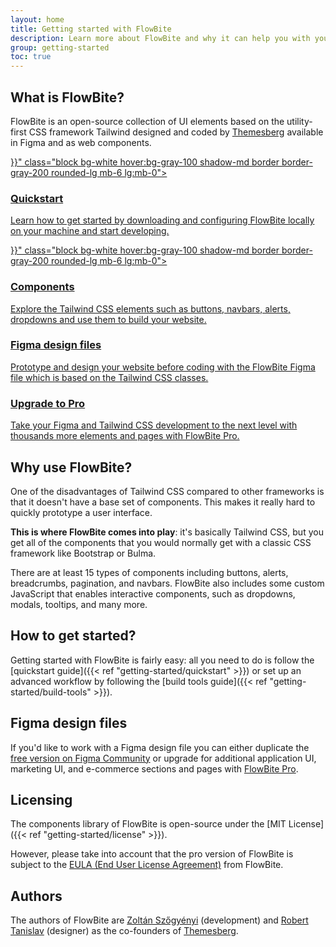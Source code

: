 ```yaml
---
layout: home
title: Getting started with FlowBite
description: Learn more about FlowBite and why it can help you with your Tailwind CSS development
group: getting-started
toc: true
---
```


## What is FlowBite?

FlowBite is an open-source collection of UI elements based on the utility-first CSS framework Tailwind designed and coded by [Themesberg](https://themesberg.com) available in Figma and as web components.

<div class="lg:grid lg:grid-cols-2 lg:gap-8 mt-10">
    <a href="{{< ref "getting-started/quickstart" >}}" class="block bg-white hover:bg-gray-100 shadow-md border border-gray-200 rounded-lg mb-6 lg:mb-0">
        <div class="p-6">
            <h3 class="text-gray-900 font-bold text-2xl tracking-tight mb-2">Quickstart</h3>
            <p class="font-normal text-gray-700">Learn how to get started by downloading and configuring FlowBite locally on your machine and start developing.</p>
        </div>
    </a>
    <a href="{{< ref "components/alerts" >}}" class="block bg-white hover:bg-gray-100 shadow-md border border-gray-200 rounded-lg mb-6 lg:mb-0">
        <div class="p-6">
            <h3 class="text-gray-900 font-bold text-2xl tracking-tight mb-2">Components</h3>
            <p class="font-normal text-gray-700">Explore the Tailwind CSS elements such as buttons, navbars, alerts, dropdowns and use them to build your website.</p>
        </div>
    </a>
    <a href="https://flowbite.design/figma" target="_blank" class="block bg-white hover:bg-gray-100 shadow-md border border-gray-200 rounded-lg mb-6 lg:mb-0">
        <div class="p-6">
            <h3 class="text-gray-900 font-bold text-2xl tracking-tight mb-2">Figma design files</h3>
            <p class="font-normal text-gray-700">Prototype and design your website before coding with the FlowBite Figma file which is based on the Tailwind CSS classes.</p>
        </div>
    </a>
    <a href="https://flowbite.design/pro" target="_blank" class="block bg-white hover:bg-gray-100 shadow-md border border-gray-200 rounded-lg">
        <div class="p-6">
            <h3 class="text-gray-900 font-bold text-2xl tracking-tight mb-2">Upgrade to Pro</h3>
            <p class="font-normal text-gray-700">Take your Figma and Tailwind CSS development to the next level with thousands more elements and pages with FlowBite Pro.</p>
        </div>
    </a>
</div>

## Why use FlowBite?

One of the disadvantages of Tailwind CSS compared to other frameworks is that it doesn't have a base set of components. This makes it really hard to quickly prototype a user interface. 

**This is where FlowBite comes into play**: it's basically Tailwind CSS, but you get all of the components that you would normally get with a classic CSS framework like Bootstrap or Bulma.

There are at least 15 types of components including buttons, alerts, breadcrumbs, pagination, and navbars. FlowBite also includes some custom JavaScript that enables interactive components, such as dropdowns, modals, tooltips, and many more.

## How to get started?

Getting started with FlowBite is fairly easy: all you need to do is follow the [quickstart guide]({{< ref "getting-started/quickstart" >}}) or set up an advanced workflow by following the [build tools guide]({{< ref "getting-started/build-tools" >}}).

## Figma design files

If you'd like to work with a Figma design file you can either duplicate the <a href="https://www.figma.com/community/file/973638860086718856" target="_blank">free version on Figma Community</a> or upgrade for additional application UI, marketing UI, and e-commerce sections and pages with [FlowBite Pro](https://flowbite.design/pro).

## Licensing

The components library of FlowBite is open-source under the [MIT License]({{< ref "getting-started/license" >}}). 

However, please take into account that the pro version of FlowBite is subject to the [EULA (End User License Agreement)](https://flowbite.design/license/) from FlowBite.

## Authors

The authors of FlowBite are [Zoltán Szőgyényi](https://twitter.com/zoltanszogyenyi) (development) and [Robert Tanislav](https://twitter.com/RobertTanislav) (designer) as the co-founders of [Themesberg](https://themesberg.com).
